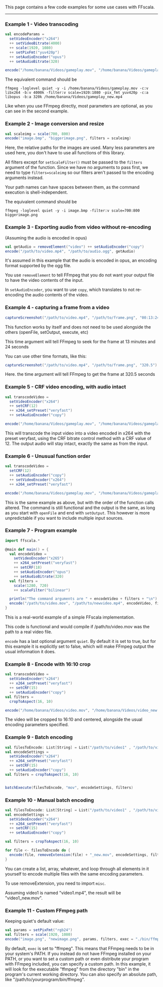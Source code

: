 This page contains a few code examples for some use cases with FFscala.

---

### Example 1 - Video transcoding
```scala
val encodeParams =
  setVideoEncoder("x264")
  ++ setVideoBitrate(4000)
  ++ scale(1920, 1080)
  ++ setPixFmt("yuv420p")
  ++ setAudioEncoder("opus")
  ++ setAudioBitrate(320)

encode("/home/banana/Videos/gameplay.mov", "/home/banana/Videos/gameplay.mp4", encodeParams)
```

The equivalent command should be
```
ffmpeg -loglevel quiet -y -i /home/banana/Videos/gameplay.mov -c:v libx264 -b:v 4000k -filter:v scale=1920:1080 -pix_fmt yuv420p -c:a libopus -b:a 320k /home/banana/Videos/gameplay_new.mp4
```
Like when you use FFmpeg directly, most parameters are optional, as you can see in the second example.

### Example 2 - Image conversion and resize
```scala
val scaleimg = scale(700, 800)
encode("image.bmp", "biggerimage.png", filters = scaleimg)
```

Here, the relative paths for the images are used. Many less parameters are used here, you don't have to use all functions of this library.

All filters except for ```setScaleFilter()``` must be passed to the ```filters``` argument of the function. Since we have no arguments to pass first, we need to type ```filters=scaleimg``` so our filters aren't passed to the encoding arguments instead.

Your path names can have spaces between them, as the command execution is shell-independent.

The equivalent command should be
```
ffmpeg -loglevel quiet -y -i image.bmp -filter:v scale=700:800 biggerimage.png
```

### Example 3 - Exporting audio from video without re-encoding
(Assuming the audio is encoded in opus)

```scala
val getAudio = removeElement("video") ++ setAudioEncoder("copy")
encode("/path/to/video.mp4", "/path/to/audio.ogg", getAudio)
```

It's assumed in this example that the audio is encoded in opus, an encoding format supported by the ogg file.

You use ```removeElement``` to tell FFmpeg that you do not want your output file to have the video contents of the input.

In ```setAudioEncoder```, you want to use ```copy```, which translates to not re-encoding the audio contents of the video.

### Example 4 - capturing a frame from a video

```scala
captureScreenshot("/path/to/video.mp4", "/path/to/frame.png", "00:13:24")
```

This function works by itself and does not need to be used alongside the others (openFile, setOutput, execute, etc)

This time argument will tell FFmpeg to seek for the frame at 13 minutes and 24 seconds

You can use other time formats, like this:

```scala
captureScreenshot("/path/to/video.mp4", "/path/to/frame.png", "320.5")
```

Here. the time argument will tell FFmpeg to get the frame at 320.5 seconds

### Example 5 - CRF video encoding, with audio intact
```scala
val transcodeVideo =
  setVideoEncoder("x264")
  ++ setCRF(12)
  ++ x264_setPreset("veryfast")
  ++ setAudioEncoder("copy")

encode("/home/banana/Videos/gameplay.mov", "/home/banana/Videos/gameplay_new.mp4", transcodeVideo)
```

This will transcode the input video into a video encoded in x264 with the preset veryfast, using the CRF bitrate control method with a CRF value of 12. The output audio will stay intact, exactly the same as from the input.

### Example 6 - Unusual function order
```scala
val transcodeVideo =
  setCRF(12)
  ++ setAudioEncoder("copy")
  ++ setVideoEncoder("x264")
  ++ x264_setPreset("veryfast")

encode("/home/banana/Videos/gameplay.mov", "/home/banana/Videos/gameplay_new.mp4", transcodeVideo)
```

This is the same example as above, but with the order of the function calls altered. The command is still functional and the output is the same, as long as you start with ```openFile``` and end with ```setOutput```. This however is more unpredictable if you want to include multiple input sources.


### Example 7 - Program example

```scala
import ffscala.*

@main def main() = {
  val encodeVideo =
    setVideoEncoder("x265")
    ++ x264_setPreset("veryfast")
    ++ setCRF(18)
    ++ setAudioEncoder("opus")
    ++ setAudioBitrate(320)
  val filters =
    scale(1280, 720)
    ++ scaleFilter("bilinear")

  println("The command arguments are " + encodeVideo + filters + "\n")
  encode("/path/to/video.mov", "/path/to/newvideo.mp4", encodeVideo, filters, false)
}

```

This is a real-world example of a simple FFscala implementation.

This code is functional and would compile if /path/to/video.mov was the path to a real video file.

```encode``` has a last optional argument ```quiet```. By default it is set to true, but for this example it is explicitly set to false, which will make FFmpeg output the usual information it does.


### Example 8 - Encode with 16:10 crop
```scala
val transcodeVideo =
  setVideoEncoder("x264")
  ++ x264_setPreset("veryfast")
  ++ setCRF(15)
  ++ setAudioEncoder("copy")
val filters =
  cropToAspect(16, 10)

encode("/home/banana/Videos/video.mov", "/home/banana/Videos/video_new.mp4", transcodeVideo, filters)
```
The video will be cropped to 16:10 and centered, alongside the usual encoding parameters specified.


### Example 9 - Batch encoding
```scala
val filesToEncode: List[String] = List("/path/to/video1" , "/path/to/video2", "/path/to/video3")
val encodeSettings =
  setVideoEncoder("x264")
  ++ x264_setPreset("veryfast")
  ++ setCRF(15)
  ++ setAudioEncoder("copy")
val filters = cropToAspect(16, 10)


batchExecute(filesToEncode, "mov", encodeSettings, filters)
```


### Example 10 - Manual batch encoding
```scala
val filesToEncode: List[String] = List("/path/to/video1" , "/path/to/video2", "/path/to/video3")
val encodeSettings =
  setVideoEncoder("x264")
  ++ x264_setPreset("veryfast")
  ++ setCRF(15)
  ++ setAudioEncoder("copy")

val filters = cropToAspect(16, 10)

for file <- filesToEncode do {
  encode(file, removeExtension(file) + "_new.mov", encodeSettings, filters)
}
```
You can create a list, array, whatever, and loop through all elements in it yourself to encode multiple files with the same encoding parameters.

To use removeExtension, you need to import ```misc```.

Assuming video1 is named "video1.mp4", the result will be "video1_new.mov".


### Example 11 - Custom FFmpeg path

Keeping quiet's default value:

```scala
val params = setPixFmt("rgb24")
val filters = scale(1920, 1080)
encode("image.png", "newimage.png", params, filters, exec = "./bin/ffmpeg")
```

By default, ```exec``` is set to "ffmpeg". This means that FFmpeg needs to be in your system's PATH. If you instead do not have FFmpeg installed on your PATH, or you want to set a custom path or even distribute your program with FFmpeg included, you can specify a custom path. In this example, it will look for the executable "ffmpeg" from the directory "bin" in the program's current working directory. You can also specify an absolute path, like "/path/to/yourprogram/bin/ffmpeg".

